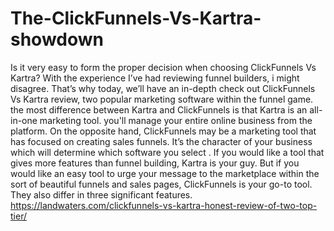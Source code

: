 # The-ClickFunnels-Vs-Kartra-showdown
Is it very easy to form the proper decision when choosing ClickFunnels Vs Kartra? With the experience I’ve had reviewing funnel builders, i might disagree. That’s why today, we’ll have an in-depth check out ClickFunnels Vs Kartra review, two popular marketing software within the funnel game. the most difference between Kartra and ClickFunnels is that Kartra is an all-in-one marketing tool. you'll manage your entire online business from the platform. On the opposite hand, ClickFunnels may be a marketing tool that has focused on creating sales funnels. It’s the character of your business which will determine which software you select . If you would like a tool that gives more features than funnel building, Kartra is your guy. But if you would like an easy tool to urge your message to the marketplace within the sort of beautiful funnels and sales pages, ClickFunnels is your go-to tool. They also differ in three significant features. https://landwaters.com/clickfunnels-vs-kartra-honest-review-of-two-top-tier/
